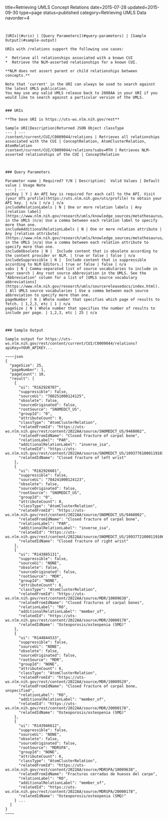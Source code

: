title=Retrieving UMLS Concept Relations
date=2015-07-28
updated=2015-09-30
type=page
status=published
category=Retrieving UMLS Data
navorder=4
~~~~~~


[URIs](#uris) | [Query Parameters](#query-parameters) | [Sample Output](#sample-output)

URIs with /relations support the following use cases:

*  Retrieve all relationships associated with a known CUI
*  Retrieve the NLM-asserted relationships for a known CUI.

**NLM does not assert parent or child relationships between concepts.**

Note that 'current' in the URI can always be used to search against the latest UMLS publication.
You may use any valid UMLS release back to 2008AA in your URI if you would like to search against a particular version of the UMLS.


### URIs

**The base URI is https://uts-ws.nlm.nih.gov/rest**

Sample URI|Description|Returned JSON Object classType
--- | ---
/content/current/CUI/C0009044/relations | Retrieves all relationships associated with the CUI | ConceptRelation, AtomClusterRelation, AtomRelation
/content/current/CUI/C0009044/relations?sabs=MTH | Retrieves NLM-asserted relationships of the CUI | ConceptRelation



### Query Parameters

Parameter name | Required? Y/N | Description|  Valid Values | Default value | Usage Note
--- | ---
apiKey | Y | An API key is required for each call to the API. Visit [your UTS profile](https://uts.nlm.nih.gov/uts/profile) to obtain your API key. | n/a | n/a | n/a
includeRelationLabels | N | One or more relation labels | Any [relation label](https://www.nlm.nih.gov/research/umls/knowledge_sources/metathesaurus/release/abbreviations.html#REL) in the UMLS |n/a| Use a comma between each relation label to specify more than one.
includeAdditionalRelationLabels | N | One or more relation attribute | Any [relation attribute](https://www.nlm.nih.gov/research/umls/knowledge_sources/metathesaurus/release/abbreviations.html#RELA) in the UMLS |n/a| Use a comma between each relation attribute to specify more than one.
includeObsolete | N |  Include content that is obsolete according to the content provider or NLM. | true or false | false | n/a
includeSuppressible | N |  Include content that is suppressible according to NLM Editors.| true or false | false | n/a
sabs | N | Comma-separated list of source vocabularies to include in your search | Any root source abbreviation in the UMLS. See the "Abbreviation" column for a list of [UMLS source vocabulary abbreviations](https://www.nlm.nih.gov/research/umls/sourcereleasedocs/index.html).  | All UMLS source vocabularies | Use a comma between each source abbreviation to specify more than one.
pageNumber | N | Whole number that specifies which page of results to fetch. | 1,2,3, etc | 1 | n/a
pageSize | N | Whole number that specifies the number of results to include per page. | 1,2,3, etc | 25 | n/a



### Sample Output

Sample output for https://uts-ws.nlm.nih.gov/rest/content/current/CUI/C0009044/relations?apiKey=YOUR_APIKEY...

~~~~json
{
  "pageSize": 25,
  "pageNumber": 1,
  "pageCount": 10,
  "result": [
    {
      "ui": "R162928707",
      "suppressible": false,
      "sourceUi": "780251000124125",
      "obsolete": false,
      "sourceOriginated": false,
      "rootSource": "SNOMEDCT_US",
      "groupId": "0",
      "attributeCount": 0,
      "classType": "AtomClusterRelation",
      "relatedFromId": "https://uts-ws.nlm.nih.gov/rest/content/2022AA/source/SNOMEDCT_US/9468002",
      "relatedFromIdName": "Closed fracture of carpal bone",
      "relationLabel": "PAR",
      "additionalRelationLabel": "inverse_isa",
      "relatedId": "https://uts-ws.nlm.nih.gov/rest/content/2022AA/source/SNOMEDCT_US/10937761000119101",
      "relatedIdName": "Closed fracture of left wrist"
    },
    {
      "ui": "R162926601",
      "suppressible": false,
      "sourceUi": "784241000124123",
      "obsolete": false,
      "sourceOriginated": false,
      "rootSource": "SNOMEDCT_US",
      "groupId": "0",
      "attributeCount": 0,
      "classType": "AtomClusterRelation",
      "relatedFromId": "https://uts-ws.nlm.nih.gov/rest/content/2022AA/source/SNOMEDCT_US/9468002",
      "relatedFromIdName": "Closed fracture of carpal bone",
      "relationLabel": "PAR",
      "additionalRelationLabel": "inverse_isa",
      "relatedId": "https://uts-ws.nlm.nih.gov/rest/content/2022AA/source/SNOMEDCT_US/10937721000119106",
      "relatedIdName": "Closed fracture of right wrist"
    },
    {
      "ui": "R143885131",
      "suppressible": false,
      "sourceUi": "NONE",
      "obsolete": false,
      "sourceOriginated": false,
      "rootSource": "MDR",
      "groupId": "NONE",
      "attributeCount": 6,
      "classType": "AtomClusterRelation",
      "relatedFromId": "https://uts-ws.nlm.nih.gov/rest/content/2022AA/source/MDR/10009638",
      "relatedFromIdName": "Closed fractures of carpal bones",
      "relationLabel": "RO",
      "additionalRelationLabel": "member_of",
      "relatedId": "https://uts-ws.nlm.nih.gov/rest/content/2022AA/source/MDR/20000178",
      "relatedIdName": "Osteoporosis/osteopenia (SMQ)"
    },
    {
      "ui": "R144844533",
      "suppressible": false,
      "sourceUi": "NONE",
      "obsolete": false,
      "sourceOriginated": false,
      "rootSource": "MDR",
      "groupId": "NONE",
      "attributeCount": 6,
      "classType": "AtomClusterRelation",
      "relatedFromId": "https://uts-ws.nlm.nih.gov/rest/content/2022AA/source/MDR/10009529",
      "relatedFromIdName": "Closed fracture of carpal bone, unspecified",
      "relationLabel": "RO",
      "additionalRelationLabel": "member_of",
      "relatedId": "https://uts-ws.nlm.nih.gov/rest/content/2022AA/source/MDR/20000178",
      "relatedIdName": "Osteoporosis/osteopenia (SMQ)"
    },
    {
      "ui": "R143946612",
      "suppressible": false,
      "sourceUi": "NONE",
      "obsolete": false,
      "sourceOriginated": false,
      "rootSource": "MDRSPA",
      "groupId": "NONE",
      "attributeCount": 6,
      "classType": "AtomClusterRelation",
      "relatedFromId": "https://uts-ws.nlm.nih.gov/rest/content/2022AA/source/MDRSPA/10009638",
      "relatedFromIdName": "Fracturas cerradas de huesos del carpo",
      "relationLabel": "RO",
      "additionalRelationLabel": "member_of",
      "relatedId": "https://uts-ws.nlm.nih.gov/rest/content/2022AA/source/MDRSPA/20000178",
      "relatedIdName": "Osteoporosis/osteopenia (SMQ)"
    } ...
  ]
}
~~~~
